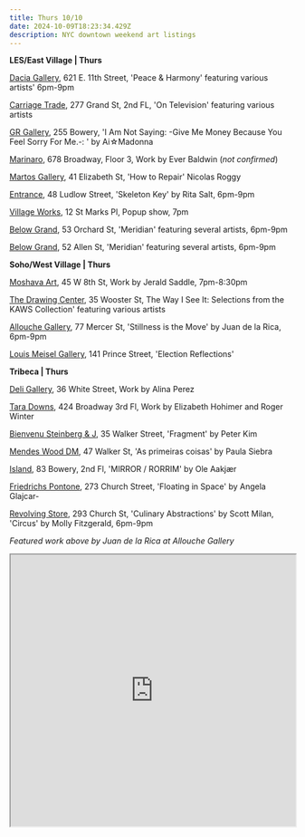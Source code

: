 ```yaml
---
title: Thurs 10/10
date: 2024-10-09T18:23:34.429Z
description: NYC downtown weekend art listings
---
```

**L﻿ES/East Village | Thurs**

[Dacia Gallery](https://www.daciagallery.com/exhibitions/2014-09-dacia-universal-art-project.php), 621 E. 11th Street, 'Peace & Harmony' featuring various artists'  6pm-9pm

[Carriage Trade](https://carriagetrade.org/), 277 Grand St, 2nd FL, 'On Television' featuring various artists

[GR Gallery](https://www.gr-gallery.com/exhibitions/ai%e2%98%86madonna-i-am-not-saying-give-me-money-because-you-feel-sorry-for-me-ai%e2%98%86madonna/), 255 Bowery, 'I Am Not Saying: -Give Me Money Because You Feel Sorry For Me.-: ' by Ai☆Madonna

[Marinaro](https://www.marinaro.biz/), 678 Broadway, Floor 3, Work by Ever Baldwin (*not confirmed*)

[Martos Gallery](https://www.martosgallery.com/exhibitions/108-how-to-repair-nicolas-roggy/overview/), 41 Elizabeth St, 'How to Repair' Nicolas Roggy

[Entrance](https://www.instagram.com/entrance.nyc/), 48 Ludlow Street, 'Skeleton Key' by Rita Salt, 6pm-9pm

[Village Works](https://www.instagram.com/villageworksnyc), 12 St Marks Pl, Popup show, 7pm

[Below Grand](https://www.belowgrandnyc.com/), 53 Orchard St, 'Meridian' featuring several artists, 6pm-9pm

[Below Grand](https://www.belowgrandnyc.com/), 52 Allen St, 'Meridian' featuring several artists, 6pm-9pm

**S﻿oho/West Village | Thurs**

[Moshava Art](https://www.instagram.com/moshava.art), 45 W 8th St, Work by Jerald Saddle, 7pm-8:30pm

[The Drawing Center](https://drawingcenter.org/exhibitions/kaws-collection), 35 Wooster St, The Way I See It: Selections from the KAWS Collection' featuring various artists

[Allouche Gallery](https://allouchegallery.com/), 77 Mercer St, 'Stillness is the Move' by Juan de la Rica, 6pm-9pm

[Louis Meisel Gallery](https://www.meiselgallery.com/exhibitions/), 141 Prince Street, 'Election Reflections' 

**T﻿ribeca | Thurs**

[Deli Gallery](https://deligallery.com/Exhibitions), 36 White Street, Work by Alina Perez

[Tara Downs](https://taradowns.com/exhibitions/elizabeth-hohimer), 424 Broadway 3rd Fl, Work by Elizabeth Hohimer and Roger Winter

[Bienvenu Steinberg & J](https://www.bsandcgallery.com/exhibitions/peter-kim2), 35 Walker Street, 'Fragment' by Peter Kim

[Mendes Wood DM](https://mendeswooddm.com/exhibitions/338-as-primeiras-coisas-paula-siebra/), 47 Walker St, 'As primeiras coisas' by Paula Siebra

[Island](https://is.gallery/exhibition/mirror), 83 Bowery, 2nd Fl, 'MIRROR / RORRIM' by Ole Aakjær

[Friedrichs Pontone](https://www.friedrichspontone.com/exhibitions/36-angela-glajcar-floating-in-space/cover/), 273 Church Street, 'Floating in Space' by Angela Glajcar-

[Revolving Store](https://www.instagram.com/revolvingstore), 293 Church St, 'Culinary Abstractions' by Scott Milan, 'Circus' by Molly Fitzgerald, 6pm-9pm

*F﻿eatured work above by Juan de la Rica at Allouche Gallery*

<iframe src="https://www.google.com/maps/d/u/1/embed?mid=1g4HAdKsOVWZf4JUuLNK1VOlKUQEX71Q&ehbc=2E312F" width="100%" height="480"></iframe>
